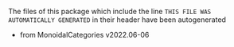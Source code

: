 The files of this package which include the line `THIS FILE WAS AUTOMATICALLY GENERATED` in their header have been autogenerated

* from MonoidalCategories v2022.06-06
